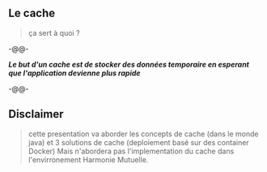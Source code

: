 ## Le cache <!-- .slide: data-background="./images/what.gif" data-background-size="40%" data-background-position="right bottom" -->

> ça sert à quoi ?

-@@-
<!-- .slide: data-background="./images/road-runner.gif" -->

***Le but d'un cache est de stocker des données temporaire en esperant que l'application devienne plus rapide***<!-- .element class="fragment" style="font-family: 'Sedgwick Ave', cursive; font-size: 2em; color: white; text-shadow: 5px 5px black;" -->

-@@-

## Disclaimer

> cette presentation va aborder les concepts de cache (dans le monde java) et 3 solutions de cache (deploiement basé sur des container Docker)
> Mais n'abordera pas l'implementation du cache dans l'envirronement Harmonie Mutuelle.
